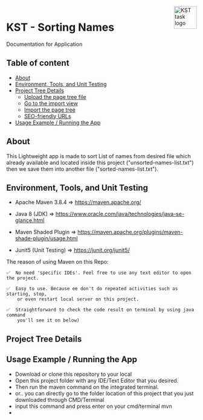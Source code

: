 <a href="https://github.com/haidargit/KST-SortingThousandNames-Haidar_Ali">
    <img src="https://www.kst.co.id/images/kst-logo-100x100.png" alt="KST task logo" title="KST" align="right" height="60" />
</a>

# KST - Sorting Names

Documentation for Application

## Table of content

- [About](#about)
- [Environment, Tools, and Unit Testing](#environment-tools-and-unit-testing)
- [Project Tree Details](#project-tree-details)
    - [Upload the page tree file](#upload-the-page-tree-file)
    - [Go to the import view](#go-to-the-import-view)
    - [Import the page tree](#import-the-page-tree)
    - [SEO-friendly URLs](#seo-friendly-urls)
- [Usage Example / Running the App](#usage-example--running-the-app)

## About
This Lightweight app is made to sort List of names from desired file which already available and located inside this project
("unsorted-names-list.txt") then we save them into another file ("sorted-names-list.txt").

## Environment, Tools, and Unit Testing
- Apache Maven 3.8.4    => https://maven.apache.org/

- Java 8 (JDK)          => https://www.oracle.com/java/technologies/java-se-glance.html

- Maven Shaded Plugin   => https://maven.apache.org/plugins/maven-shade-plugin/usage.html

- Junit5 (Unit Testing) => https://junit.org/junit5/

The reason of using Maven on this Repo:  
```
✅  No need 'specific IDEs'. Feel free to use any text editor to open the project. 

✅  Easy to use. Because ee don't do repeated activities such as starting, stop,  
    or even restart local server on this project.  
    
✅  Straightforward to check the code result on terminal by using java command  
    you'll see it on below)
```
## Project Tree Details


## Usage Example / Running the App
- Download or clone this repository to your local
- Open this project folder with any IDE/Text Editor that you desired. 
- Then run the maven command on the integrated terminal.
- or.. you can directly go to the folder location of this project that you just downloaded through CMD/Terminal
- input this command and press enter on your cmd/terminal
    mvn
-
